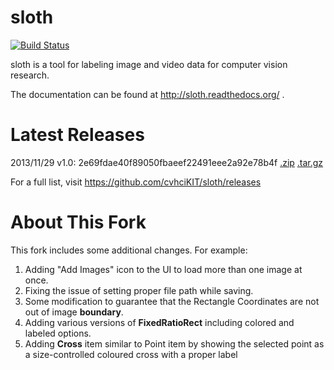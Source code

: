 sloth
=====

[![Build Status](https://travis-ci.org/cvhciKIT/sloth.svg)](https://travis-ci.org/cvhciKIT/sloth)

sloth is a tool for labeling image and video data for computer vision research.

The documentation can be found at http://sloth.readthedocs.org/ .

Latest Releases
===============

2013/11/29 v1.0: 2e69fdae40f89050fbaeef22491eee2a92e78b4f [.zip](https://github.com/cvhciKIT/sloth/archive/v1.0.zip) [.tar.gz](https://github.com/cvhciKIT/sloth/archive/v1.0.tar.gz)

For a full list, visit https://github.com/cvhciKIT/sloth/releases

About This Fork
===============
This fork includes some additional changes. For example:

1. Adding "Add Images" icon to the UI to load more than one image at once.
2. Fixing the issue of setting proper file path while saving.
3. Some modification to guarantee that the Rectangle Coordinates are not out of image __boundary__.
3. Adding various versions of __FixedRatioRect__ including colored and labeled options.
4. Adding __Cross__ item similar to Point item by showing the selected point as a size-controlled coloured cross with a proper label
